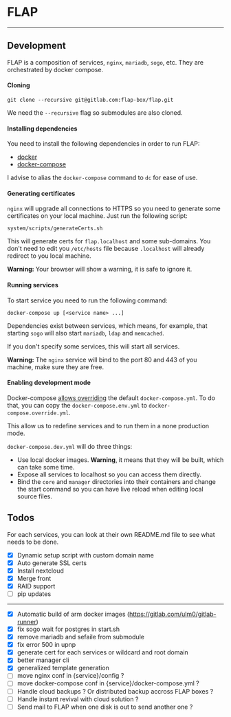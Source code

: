 # FLAP

---

## Development

FLAP is a composition of services, `nginx`, `mariadb`, `sogo`, etc. They are orchestrated by docker compose.

#### Cloning

`git clone --recursive git@gitlab.com:flap-box/flap.git`

We need the `--recursive` flag so submodules are also cloned.

#### Installing dependencies

You need to install the following dependencies in order to run FLAP:

-   [docker](https://docs.docker.com/install)
-   [docker-compose](https://docs.docker.com/compose/install)

I advise to alias the `docker-compose` command to `dc` for ease of use.

#### Generating certificates

`nginx` will upgrade all connections to HTTPS so you need to generate some certificates on your local machine. Just run the following script:

`system/scripts/generateCerts.sh`

This will generate certs for `flap.localhost` and some sub-domains. You don't need to edit you `/etc/hosts` file because `.localhost` will already redirect to you local machine.

**Warning:** Your browser will show a warning, it is safe to ignore it.

#### Running services

To start service you need to run the following command:

`docker-compose up [<service name> ...]`

Dependencies exist between services, which means, for example, that starting `sogo` will also start `mariadb`, `ldap` and `memcached`.

If you don't specify some services, this will start all services.

**Warning:** The `nginx` service will bind to the port 80 and 443 of you machine, make sure they are free.

#### Enabling development mode

Docker-compose [allows overriding](https://docs.docker.com/compose/extends/) the default `docker-compose.yml`. To do that, you can copy the `docker-compose.env.yml` to `docker-compose.override.yml`.

This allow us to redefine services and to run them in a none production mode.

`docker-compose.dev.yml` will do three things:

-   Use local docker images. **Warning**, it means that they will be built, which can take some time.
-   Expose all services to localhost so you can access them directly.
-   Bind the `core` and `manager` directories into their containers and change the start command so you can have live reload when editing local source files.

## Todos

For each services, you can look at their own README.md file to see what needs to be done.

-   [x] Dynamic setup script with custom domain name
-   [x] Auto generate SSL certs
-   [x] Install nextcloud
-   [x] Merge front
-   [x] RAID support
-   [ ] pip updates

---

-   [x] Automatic build of arm docker images (https://gitlab.com/ulm0/gitlab-runner)
-   [x] fix sogo wait for postgres in start.sh
-   [x] remove mariadb and sefaile from submodule
-   [x] fix error 500 in upnp
-   [x] generate cert for each services or wildcard and root domain
-   [x] better manager cli
-   [x] generalized template generation
-   [ ] move nginx conf in {service}/config ?
-   [ ] move docker-compose conf in {service}/docker-compose.yml ?
-   [ ] Handle cloud backups ? Or distributed backup accross FLAP boxes ?
-   [ ] Handle instant revival with cloud solution ?
-   [ ] Send mail to FLAP when one disk is out to send another one ?
